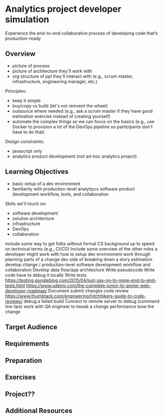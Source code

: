 # Analytics project developer simulation

Experience the end-to-end collaborative process of developing code that’s production-ready

## Overview

- picture of process
- picture of architecture they'll work with
- org structure of ppl they'll interact with  (e.g., scrum master, infrastructure, engineering manager, etc.)

Principles:
- keep it simple
- buy/copy vs build (let's not reinvent the wheel)
- outsource where needed (e.g., ask a scrum master if they have good estimation exercise instead of creating yourself)
- automate the complex things so we can focus on the basics (e.g., use Docker to provision a lot of the DevOps pipeline so participants don't have to do that)

Design constraints:
- javascript only
- analytics product development (not ad-hoc analytics project)


## Learning Objectives

- basic setup of a dev environment
- familiarity with production-level analytipcs software product development workflow, tools, and collaboration

Skills we'll touch on:
- software development
- solution architecture
- infrastructure
- DevOps
- collaboration

include some way to get folks without formal CS background up to speed on technical terms (e.g., CI/CD)
Include some overview of the other roles a developer might work with
how to setup dev environment
work through planning parts of a change
dev side of breaking down a story
estimation
develop change / production-level software development workflow and collaboration
Develop data flow/app architecture
Write pseudocode
Write code
have to debug it locally
Write tests
https://testing.googleblog.com/2015/04/just-say-no-to-more-end-to-end-tests.html
https://www.udemy.com/the-complete-junior-to-senior-web-developer-roadmap/
Document
submit changes
code review
https://www.thumbtack.com/engineering/hitchhikers-guide-to-code-reviews/
debug a failed build
Connect to remote server to debug 
(command line tips)
work with QA engineer to tweak a change
performance tune the change


## Target Audience


## Requirements


## Preparation


## Exercises


## Project??


## Additional Resources

